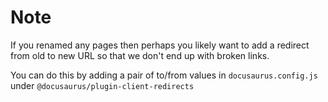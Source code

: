 # Note

If you renamed any pages then perhaps you likely want to add a redirect from old to new URL so that we don't end up with broken links.

You can do this by adding a pair of to/from values in `docusaurus.config.js` under `@docusaurus/plugin-client-redirects`
